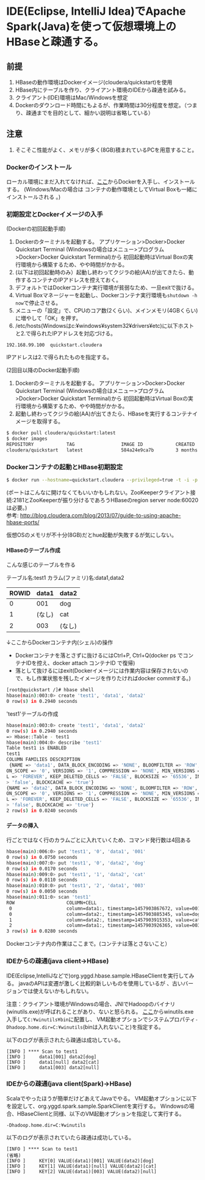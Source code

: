 # IDE(Eclipse, IntelliJ Idea)でApache Spark(Java)を使って仮想環境上のHBaseと疎通する。

## 前提
1. HBaseの動作環境はDockerイメージ(cloudera/quickstart)を使用
2. HBase内にテーブルを作り、クライアント環境のIDEから疎通を試みる。
3. クライアント(IDE)環境はMac/Windowsを想定
4. Dockerのダウンロード時間にもよるが、作業時間は30分程度を想定。（つまり、疎通までを目的として、細かい説明は省略している）

## 注意
1. そこそこ性能がよく、メモリが多く(8GB)積まれているPCを用意すること。

### Dockerのインストール
ローカル環境にまだ入れてなければ、[ここ](https://www.docker.com)からDockerを入手し、インストールする。
(Windows/Macの場合は コンテナの動作環境としてVirtual Boxも一緒にインストールされる 。)

### 初期設定とDockerイメージの入手

(Dockerの初回起動手順)

1. Dockerのターミナルを起動する。
アプリケーション>Docker>Docker Quickstart Terminal
(Windowsの場合はメニュー>プログラム>Docker>Docker Quickstart Terminal)から
初回起動時はVirtual Boxの実行環境から構築するため、やや時間がかかる。
2. (以下は初回起動時のみ）起動し終わってクジラの絵(AA)が出てきたら、動作するコンテナのIPアドレスを控えておく。
3. デフォルトではDockerコンテナ実行環境が貧弱なため、一旦exitで抜ける。
4. Virtual Boxマネージャーを起動し、Dockerコンテナ実行環境も`shutdown -h now`で停止させる。
5. メニューの「設定」で、CPUのコア数(2くらい)、メインメモリ(4GBくらい)に増やして「OK」を押す。
6. /etc/hosts(Windowsはc:¥windows¥system32¥drivers¥etc)に以下ホストと2.で得られたIPアドレスを対応づける。

```
192.168.99.100  quickstart.cloudera
```
IPアドレスは2.で得られたものを指定する。

(2回目以降のDocker起動手順)

1. Dockerのターミナルを起動する。
アプリケーション>Docker>Docker Quickstart Terminal
(Windowsの場合はメニュー>プログラム>Docker>Docker Quickstart Terminal)から
初回起動時はVirtual Boxの実行環境から構築するため、やや時間がかかる。
2. 起動し終わってクジラの絵(AA)が出てきたら、HBaseを実行するコンテナイメージを取得する。

```bash
$ docker pull cloudera/quickstart:latest
$ docker images
REPOSITORY            TAG                 IMAGE ID            CREATED             SIZE
cloudera/quickstart   latest              584a24e9ca7b        3 months ago        6.213 GB
```

### Dockerコンテナの起動とHBase初期設定

```bash
$ docker run --hostname=quickstart.cloudera --privileged=true -t -i -p 80:80 -p 2181:2181 -p 7180:7180 -p 60000:60000 -p 60010:60010 -p 60020:60020 cloudera/quickstart /usr/bin/docker-quickstart
```

(ポートはこんなに開けなくてもいいかもしれない。ZooKeeperクライアント接続:2181とZooKeeperが振り分けるであろうHBaseのregion server node:60020は必要。)  
参考: http://blog.cloudera.com/blog/2013/07/guide-to-using-apache-hbase-ports/

仮想OSのメモリが不十分(8GB)だとhue起動が失敗するが気にしない。

#### HBaseのテーブル作成

こんな感じのテーブルを作る

テーブル名:test1
カラム(ファミリ)名:data1,data2

|ROWID|data1|data2|
|--------|-------|------|
|0         |001    |dog  |
|1         |(なし) |cat    |
|2         |003    |(なし)|

↓ここからDockerコンテナ内(シェル)の操作

* Dockerコンテナを落とさずに抜けるにはCtrl+P, Ctrl+Q(docker ps でコンテナIDを控え、docker attach コンテナID で復帰)
* 落として抜けるにはexit(Dockerイメージには作業内容は保存されないので、もし作業状態を残したイメージを作りたければdocker commitする。)
 
```bash
[root@quickstart /]# hbase shell
hbase(main):003:0> create 'test1', 'data1', 'data2'
0 row(s) in 0.2940 seconds
```

'test1'テーブルの作成

```bash
hbase(main):003:0> create 'test1', 'data1', 'data2'
0 row(s) in 0.2940 seconds
=> Hbase::Table - test1
hbase(main):004:0> describe 'test1'
Table test1 is ENABLED                                                          
test1                                                                           
COLUMN FAMILIES DESCRIPTION                                                     
 {NAME => 'data1', DATA_BLOCK_ENCODING => 'NONE', BLOOMFILTER => 'ROW', REPLICATI
ON_SCOPE => '0', VERSIONS => '1', COMPRESSION => 'NONE', MIN_VERSIONS => '0', TT
L => 'FOREVER', KEEP_DELETED_CELLS => 'FALSE', BLOCKSIZE => '65536', IN_MEMORY =
> 'false', BLOCKCACHE => 'true'}                                                
{NAME => 'data2', DATA_BLOCK_ENCODING => 'NONE', BLOOMFILTER => 'ROW', REPLICATI
ON_SCOPE => '0', VERSIONS => '1', COMPRESSION => 'NONE', MIN_VERSIONS => '0', TT
L => 'FOREVER', KEEP_DELETED_CELLS => 'FALSE', BLOCKSIZE => '65536', IN_MEMORY =
> 'false', BLOCKCACHE => 'true'}                                                
2 row(s) in 0.0240 seconds
```

#### データの挿入

行ごとではなく行のカラムごとに入れていくため、コマンド発行数は4回ある

```bash
hbase(main):006:0> put 'test1', '0', 'data1', '001'  
0 row(s) in 0.0750 seconds  
hbase(main):007:0> put 'test1', '0', 'data2', 'dog'  
0 row(s) in 0.0170 seconds  
hbase(main):009:0> put 'test1', '1', 'data2', 'cat'  
0 row(s) in 0.0110 seconds  
hbase(main):010:0> put 'test1', '2', 'data1', '003'  
0 row(s) in 0.0050 seconds  
hbase(main):011:0> scan 'test1'  
ROW                   COLUMN+CELL  
 0                    column=data1:, timestamp=1457903867672, value=001         
 0                    column=data2:, timestamp=1457903885345, value=dog         
 1                    column=data2:, timestamp=1457903915353, value=cat         
 2                    column=data1:, timestamp=1457903926365, value=003         
3 row(s) in 0.0280 seconds
```

Dockerコンテナ内の作業はここまで。(コンテナは落とさないこと）

### IDEからの疎通(java client->HBase)

IDE(Eclipse,IntelliJなどで)org.yggd.hbase.sample.HBaseClientを実行してみる。
javaのAPIは変遷が激しく比較的新しいものを使用しているが 、古いバージョンでは使えないかもしれない。

注意：クライアント環境がWindowsの場合、JNIでHadoopのバイナリ(winutils.exe)が呼ばれることがあり、ないと怒られる。
[ここ](https://osdn.jp/projects/win-hadoop/)からwinutils.exe入手して`C:¥winutils¥bin`に配置し、
VM起動オプションでシステムプロパティ`-Dhadoop.home.dir=C:¥winutils`(binは入れないこと)を指定する。

以下のログが表示されたら疎通は成功している。

```
[INFO ] **** Scan to test1  
[INFO ]     data1[001] data2[dog]  
[INFO ]     data1[null] data2[cat]  
[INFO ]     data1[003] data2[null]
```

### IDEからの疎通(java client(Spark)->HBase)

Scalaでやったほうが簡単だけどあえてJavaでやる。
VM起動オプションに以下を設定して、org.yggd.spark.sample.SparkClientを実行する。
Windowsの場合、HBaseClientと同様、以下のVM起動オプションを指定して実行する。

```
-Dhadoop.home.dir=C:¥winutils
```

 以下のログが表示されていたら疎通は成功している。
 
 ```
 [INFO ] **** Scan to test1
 (省略)
 [INFO ]     KEY[0] VALUE(data1)[001] VALUE(data2)[dog]
 [INFO ]     KEY[1] VALUE(data1)[null] VALUE(data2)[cat]
 [INFO ]     KEY[2] VALUE(data1)[003] VALUE(data2)[null]
 ```
 
